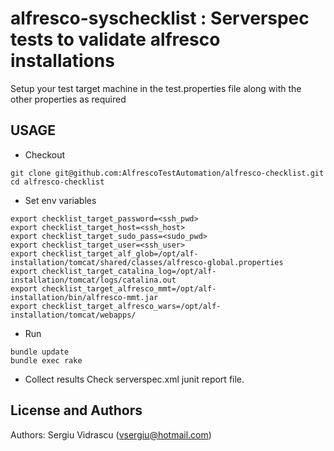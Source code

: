 

alfresco-syschecklist : Serverspec tests to validate alfresco installations
======================

Setup your test target machine in the test.properties file
along with the other properties as required


USAGE
-----

- Checkout
```
git clone git@github.com:AlfrescoTestAutomation/alfresco-checklist.git
cd alfresco-checklist
```

- Set env variables
```
export checklist_target_password=<ssh_pwd>
export checklist_target_host=<ssh_host>
export checklist_target_sudo_pass=<sudo_pwd>
export checklist_target_user=<ssh_user>
export checklist_target_alf_glob=/opt/alf-installation/tomcat/shared/classes/alfresco-global.properties
export checklist_target_catalina_log=/opt/alf-installation/tomcat/logs/catalina.out
export checklist_target_alfresco_mmt=/opt/alf-installation/bin/alfresco-mmt.jar
export checklist_target_alfresco_wars=/opt/alf-installation/tomcat/webapps/

```

- Run 
```
bundle update
bundle exec rake
```

- Collect results
Check serverspec.xml junit report file.

License and Authors
-------------------
Authors: Sergiu Vidrascu (vsergiu@hotmail.com)
